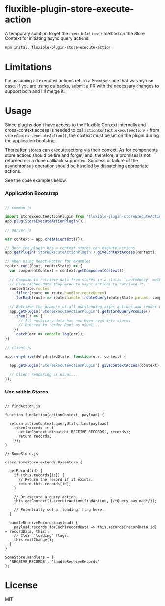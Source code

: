 fluxible-plugin-store-execute-action
==========================

A temporary solution to get the `executeAction()` method on the Store Context for initiating async query actions.

```
npm install fluxible-plugin-store-execute-action 
```

# Limitations

I'm assuming all executed actions return a `Promise` since that was my use case. If you are using
callbacks, submit a PR with the necessary changes to support both and I'll merge it.

# Usage

Since plugins don't have access to the Fluxible Context internally and cross-context access is needed
to call `actionContext.executeAction()` from `storeContext.executeAction()`, the context must be set
on the plugin during the application bootstrap.

Thereafter, stores can execute actions via their context. As for components store actions should be
fire and forget, and, therefore, a promises is not returned nor a done callback supported. Success
or failure of the asynchronous operation should be handled by dispatching appropriate actions.

See the code examples below.

### Application Bootstrap

```javascript

// common.js

import StoreExecuteActionPlugin from 'fluxible-plugin-storeExecuteAction';
app.plug(StoreExecuteActionPlugin());

// server.js

var context = app.createContext({});

// Once the plugin has a context stores can execute actions.
app.getPlugin('StoreExecuteActionPlugin').giveContextAccess(context);

// When using React-Router for example:
router.run((Root, routerState) => {
  var componentContext = context.getComponentContext();

  // Components retrieve data from stores in a static `routeQuery` method. Since the stores don't
  // have cached data they execute async actions to retrieve it.
  routerState.routes
    .filter(route => route.handler.routeQuery)
    .forEach(route => route.handler.routeQuery(routerState.params, componentContext));

  // Retrieve the promise of all outstanding async actions and render once it resolves.
  app.getPlugin('StoreExecuteActionPlugin').getStoreQueryPromise()
    .then(() => {
      // All necessary data has now been read into stores
      // Proceed to render Root as usual...      
    })
    .catch(err => console.log(err));
})

// client.js

app.rehydrate(dehydratedState, function(err, context) {

  app.getPlugin('StoreExecuteActionPlugin').giveContextAccess(context);

  // Client rendering as usual...
});

```

### Use within Stores

```

// findAction.js

function findAction(actionContext, payload) {

  return actionContext.queryUtils.find(payload)
    .then(records => {
      actionContext.dispatch('RECEIVE_RECORDS', records);
      return records;
    });
}

// SomeStore.js

class SomeStore extends BaseStore {

  getRecord(id) {
    if (this.records[id]) {
      // Return the record if it exists.
      return this.records[id];
    }
    
    // Or execute a query action...
    this.getContext().executeAction(findAction, {/*Query payload*/});
    
    // Potentially set a 'loading' flag here.
  }
  
  handleReceiveRecords(payload) {
    payload.records.forEach(recordData => this.records[recordData.id] = recordData, this);
    // Clear 'loading' flags.
    this.emitChange();
  }
}

SomeStore.handlers = {
  'RECEIVE_RECORDS': 'handleReceiveRecords'
};

```

# License

MIT
